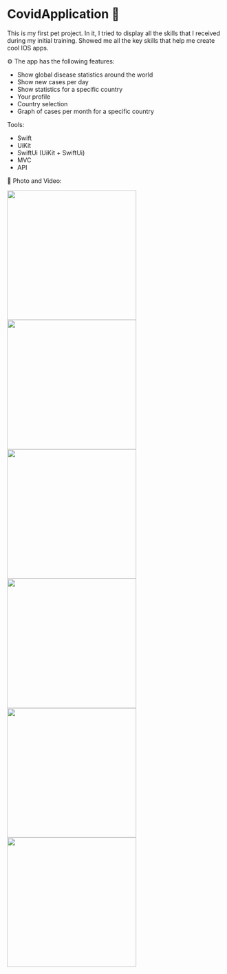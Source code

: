 # CovidApplication 🧪

This is my first pet project. In it, I tried to display all the skills that I received during my initial training.
Showed me all the key skills that help me create cool IOS apps.

⚙️ The app has the following features:
- Show global disease statistics around the world
- Show new cases per day
- Show statistics for a specific country
- Your profile
- Country selection
- Graph of cases per month for a specific country

Tools: 
- Swift
- UiKit
- SwiftUi (UiKit + SwiftUi)
- MVC
- API

📸 Photo and Video: 

<div>
<img src="https://user-images.githubusercontent.com/85392692/175662964-34782370-b037-4390-a901-846424c2ed3c.png" width="300">
<img src="https://user-images.githubusercontent.com/85392692/175663020-331ea5e7-4cce-40c3-a697-e7d6c3e9152a.png" width="300">
<img src="https://user-images.githubusercontent.com/85392692/175663027-833c91d9-8e7e-4d2f-91bd-ea7a646c6e56.png" width="300">
<img src="https://user-images.githubusercontent.com/85392692/175663037-e20a7fd4-178b-48c5-b0c5-b8ee441f5dbd.png" width="300">
<img src="https://user-images.githubusercontent.com/85392692/175663054-894a46d8-cae1-4a1f-ada1-0c24f93428cb.png" width="300">
<img src="https://user-images.githubusercontent.com/85392692/175663098-232b7229-0e58-457c-a9dd-fc4b57894e20.png" width="300">
<div/>
